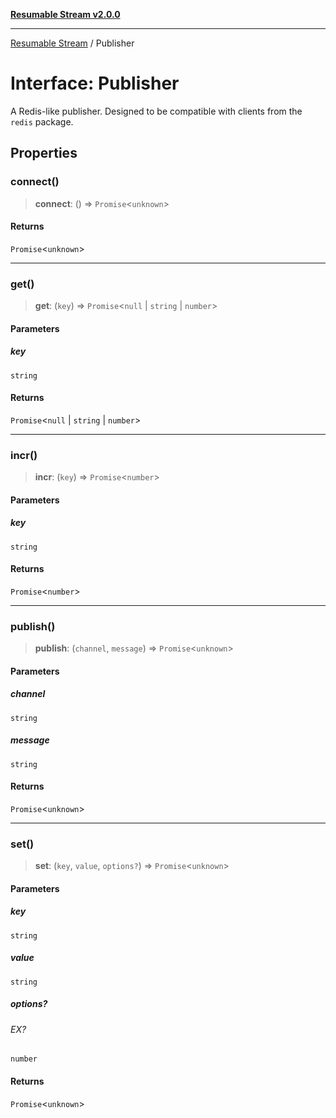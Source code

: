 [**Resumable Stream v2.0.0**](../README.md)

***

[Resumable Stream](../README.md) / Publisher

# Interface: Publisher

A Redis-like publisher. Designed to be compatible with clients from the `redis` package.

## Properties

### connect()

> **connect**: () => `Promise`\<`unknown`\>

#### Returns

`Promise`\<`unknown`\>

***

### get()

> **get**: (`key`) => `Promise`\<`null` \| `string` \| `number`\>

#### Parameters

##### key

`string`

#### Returns

`Promise`\<`null` \| `string` \| `number`\>

***

### incr()

> **incr**: (`key`) => `Promise`\<`number`\>

#### Parameters

##### key

`string`

#### Returns

`Promise`\<`number`\>

***

### publish()

> **publish**: (`channel`, `message`) => `Promise`\<`unknown`\>

#### Parameters

##### channel

`string`

##### message

`string`

#### Returns

`Promise`\<`unknown`\>

***

### set()

> **set**: (`key`, `value`, `options?`) => `Promise`\<`unknown`\>

#### Parameters

##### key

`string`

##### value

`string`

##### options?

###### EX?

`number`

#### Returns

`Promise`\<`unknown`\>
